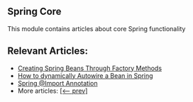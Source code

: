 ## Spring Core

This module contains articles about core Spring functionality

## Relevant Articles:

- [Creating Spring Beans Through Factory Methods](https://www.baeldung.com/spring-beans-factory-methods)
- [How to dynamically Autowire a Bean in Spring](https://www.baeldung.com/spring-dynamic-autowire)
- [Spring @Import Annotation](https://www.baeldung.com/spring-import-annotation)
- More articles: [[<-- prev]](/spring-core-3)
